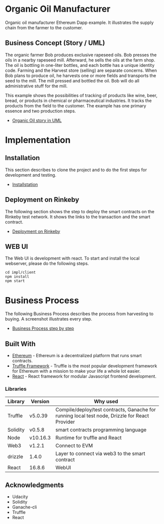 # Organic Oil Manufacturer

Organic oil manufacturer Ethereum Dapp example. It illustrates the supply chain from the farmer to the customer.

## Business Concept (Story / UML)

The organic farmer Bob produces exclusive rapeseed oils. Bob presses the oils in a nearby rapeseed mill. Afterward, he sells the oils at the farm shop. The oil is bottling in one-liter bottles, and each bottle has a unique identity code. Farming and the Harvest store (selling) are separate concerns. When Bob plans to produce oil, he harvests one or more fields and transports the seed to the mill. The mill pressed and bottled the oil. Bob will do all administrative stuff for the mill.

This example shows the possibilities of tracking of products like wine, beer, bread, or products in chemical or pharmaceutical industries. It tracks the products from the field to the customer. The example has one primary essence and two production steps.

* [Organic Oil story in UML](uml/uml.md)

# Implementation

## Installation

This section describes to clone the project and to do the first steps for development and testing.

* [Installstation](install.md)

## Deployment on Rinkeby

The following section shows the step to deploy the smart contracts on the Rinkeby test network. It shows the links to the transaction and the smart contract.

* [Deployment on Rinkeby](deployment.md)

## WEB UI 

The Web UI is development with react. To start and install the local webserver, please do the following steps.
```
cd impl/client
npm install
npm start
```

# Business Process

The following Business Process describes the process from harvesting to buying. A screenshot illustrates every step.

* [Business Process step by step](businessProcess.md)

## Built With

* [Ethereum](https://www.ethereum.org/) - Ethereum is a decentralized platform that runs smart contracts.
* [Truffle Framework](http://truffleframework.com/) - Truffle is the most popular development framework for Ethereum with a mission to make your life a whole lot easier.
* [React](https://reactjs.org/) - React framework for modular Javascript frontend development.

### Libraries

| Library             | Version       | Why used    |
|---------------------|---------------|-------------|
|Truffle              |v5.0.39        |Compile/deploy/test contracts, Ganache for running local test node, Drizzle for React Provider |
|Solidity             |v0.5.8         |smart contracts programming language|
|Node                 |v10.16.3       |Runtime for truffle and React |
|Web3                 |v1.2.1         |Connect to EVM |
|drizzle              |1.4.0          |Layer to connect via web3 to the smart contract|
|React                |16.8.6         |WebUI |




## Acknowledgments
* Udacity
* Solidity
* Ganache-cli
* Truffle
* React

